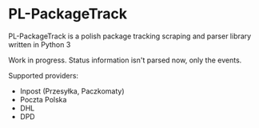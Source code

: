 # PL-PackageTrack

PL-PackageTrack is a polish package tracking scraping and parser library written in Python 3

Work in progress. Status information isn't parsed now, only the events.

Supported providers:

* Inpost (Przesyłka, Paczkomaty)
* Poczta Polska
* DHL
* DPD

